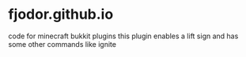# fjodor.github.io
code for minecraft bukkit plugins
this plugin enables a lift sign and has some other commands like ignite
